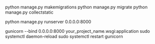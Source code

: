 
python manage.py makemigrations
python manage.py migrate
python manage.py collectstatic

python manage.py runserver 0.0.0.0:8000

gunicorn --bind 0.0.0.0:8000 your_project_name.wsgi:application
sudo systemctl daemon-reload
sudo systemctl restart gunicorn